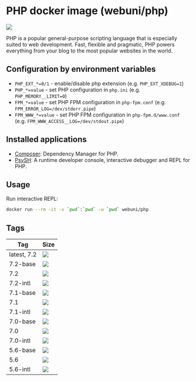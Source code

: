 PHP docker image (webuni/php)
=============================

![](https://upload.wikimedia.org/wikipedia/commons/thumb/2/27/PHP-logo.svg/200px-PHP-logo.svg.png)

PHP is a popular general-purpose scripting language that is especially suited to web development.
Fast, flexible and pragmatic, PHP powers everything from your blog to the most popular websites in the world.

Configuration by environment variables
--------------------------------------

- `PHP_EXT_*=0/1` - enable/disable php extension (e.g. `PHP_EXT_XDEBUG=1`)
- `PHP_*=value` - set PHP configuration in `php.ini` (e.g. `PHP_MEMORY__LIMIT=0`)
- `FPM_*=value` - set PHP FPM configuration in `php-fpm.conf` (e.g. `FPM_ERROR_LOG=/dev/stderr.pipe`)
- `FPM_WWW_*=value` - set PHP FPM configuration in `php-fpm.d/www.conf` (e.g. `FPM_WWW_ACCESS__LOG=/dev/stdout.pipe`)

Installed applications
----------------------

- [Composer](https://getcomposer.org/): Dependency Manager for PHP.
- [PsySH](https://psysh.org/): A runtime developer console, interactive debugger and REPL for PHP.

Usage
-----

Run interactive REPL:
```bash
docker run --rm -it -v `pwd`:`pwd` -w `pwd` webuni/php
```

Tags
----

 Tag         | Size
 ----------- | ----
 latest, 7.2 | [![](https://images.microbadger.com/badges/image/webuni/php.svg)](https://microbadger.com/images/webuni/php)
 7.2-base    | [![](https://images.microbadger.com/badges/image/webuni/php:7.2-base.svg)](https://microbadger.com/images/webuni/php:7.2-base)
 7.2         | [![](https://images.microbadger.com/badges/image/webuni/php:7.2.svg)](https://microbadger.com/images/webuni/php:7.2)
 7.2-intl    | [![](https://images.microbadger.com/badges/image/webuni/php:7.2-intl.svg)](https://microbadger.com/images/webuni/php:7.2-intl)
 7.1-base    | [![](https://images.microbadger.com/badges/image/webuni/php:7.1-base.svg)](https://microbadger.com/images/webuni/php:7.1-base)
 7.1         | [![](https://images.microbadger.com/badges/image/webuni/php:7.1.svg)](https://microbadger.com/images/webuni/php:7.1)
 7.1-intl    | [![](https://images.microbadger.com/badges/image/webuni/php:7.1-intl.svg)](https://microbadger.com/images/webuni/php:7.1-intl)
 7.0-base    | [![](https://images.microbadger.com/badges/image/webuni/php:7.0-base.svg)](https://microbadger.com/images/webuni/php:7.0-base)
 7.0         | [![](https://images.microbadger.com/badges/image/webuni/php:7.0.svg)](https://microbadger.com/images/webuni/php:7.0)
 7.0-intl    | [![](https://images.microbadger.com/badges/image/webuni/php:7.0-intl.svg)](https://microbadger.com/images/webuni/php:7.0-intl)
 5.6-base    | [![](https://images.microbadger.com/badges/image/webuni/php:5.6-base.svg)](https://microbadger.com/images/webuni/php:5.6-base)
 5.6         | [![](https://images.microbadger.com/badges/image/webuni/php:5.6.svg)](https://microbadger.com/images/webuni/php:5.6-intl)
 5.6-intl    | [![](https://images.microbadger.com/badges/image/webuni/php:5.6-intl.svg)](https://microbadger.com/images/webuni/php:5.6-intl)
